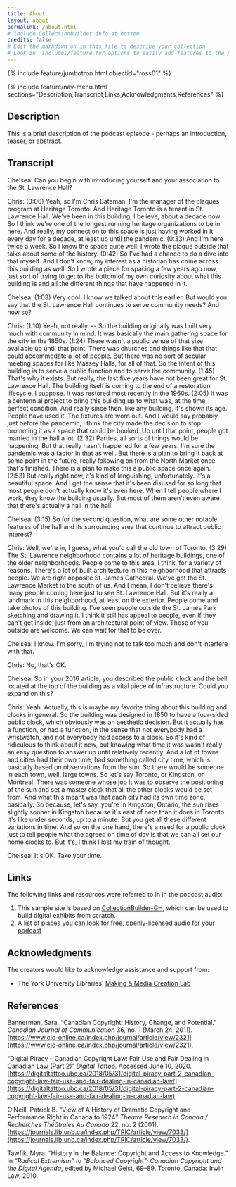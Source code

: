 ```yaml
---
title: About
layout: about
permalink: /about.html
# include CollectionBuilder info at bottom
credits: false
# Edit the markdown on in this file to describe your collection
# Look in _includes/feature for options to easily add features to the page
---
```


{% include feature/jumbotron.html objectid="ross01" %}

{% include feature/nav-menu.html sections="Description;Transcript;Links;Acknowledgments;References" %}

## Description

This is a brief description of the podcast episode - perhaps an introduction, teaser, or abstract.

## Transcript

Chelsea: Can you begin with introducing yourself and your association to the St. Lawrence Hall?

Chris: (0:06) Yeah, so I'm Chris Bateman. I'm the manager of the plaques program at Heritage Toronto. And Heritage Toronto is a tenant in St. Lawrence Hall.
We've been in this building, I believe, about a decade now. So I think we're one of the longest running heritage organizations to be in here. And really, my connection to this space is just having worked in it every day for a decade, at least up until the pandemic. (0:33)
And I'm here twice a week. So I know the space quite well. I wrote the plaque outside that talks about some of the history.
(0:42) So I've had a chance to do a dive into that myself. And I don't know, my interest as a historian has come across this building as well. So I wrote a piece for spacing a few years ago now, just sort of trying to get to the bottom of my own curiosity about what this building is and all the different things that have happened in it.

Chelsea: (1:03) Very cool. I know we talked about this earlier. But would you say that the St. Lawrence Hall continues to serve community needs? And how so?

Chris: (1:10) Yeah, not really. -- So the building originally was built very much with community in mind. It was basically the main gathering space for the city in the 1850s. (1:24) There wasn't a public venue of that size available up until that point.
There was churches and things like that that could accommodate a lot of people. But there was no sort of secular meeting spaces for like Massey Halls, for all of that. So the intent of this building is to serve a public function and to serve the community.
(1:45) That's why it exists. But really, the last five years have not been great for St. Lawrence Hall. The building itself is coming to the end of a restoration lifecycle, I suppose.
It was restored most recently in the 1960s. (2:05) It was a centennial project to bring this building up to what was, at the time, perfect condition. And really since then, like any building, it's shown its age.
People have used it. The fixtures are worn out. And I would say probably just before the pandemic, I think the city made the decision to stop promoting it as a space that could be booked.
Up until that point, people got married in the hall a lot. (2:32) Parties, all sorts of things would be happening. But that really hasn't happened for a few years.
I'm sure the pandemic was a factor in that as well. But there is a plan to bring it back at some point in the future, really following on from the North Market once that's finished. There is a plan to make this a public space once again.
(2:53) But really right now, it's kind of languishing, unfortunately. It's a beautiful space. And I get the sense that it's been disused for so long that most people don't actually know it's even here.
When I tell people where I work, they know the building usually. But most of them aren't even aware that there's actually a hall in the hall.

Chelsea: (3:15) So for the second question, what are some other notable features of the hall and its surrounding area that continue to attract public interest?

Chris: Well, we're in, I guess, what you'd call the old town of Toronto.
(3:29) The St. Lawrence neighborhood contains a lot of heritage buildings, one of the older neighborhoods. People come to this area, I think, for a variety of reasons. There's a lot of built architecture in this neighborhood that attracts people.
We are right opposite St. James Cathedral. We've got the St. Lawrence Market to the south of us. And I mean, I don't believe there's many people coming here just to see St. Lawrence Hall.
But it's really a landmark in this neighborhood, at least on the exterior. People come and take photos of this building. I've seen people outside the St. James Park sketching and drawing it.
I think it still has appeal to people, even if they can't get inside, just from an architectural point of view. Those of you outside are welcome. We can wait for that to be over.

Chelsea: I know. I'm sorry, I'm trying not to talk too much and don't interfere with that.

Chris: No, that's OK.

Chelsea: So in your 2016 article, you described the public clock and the bell located at the top of the building as a vital piece of infrastructure. Could you expand on this?

Chris: Yeah. Actually, this is maybe my favorite thing about this building and clocks in general.
So the building was designed in 1850 to have a four-sided public clock, which obviously was an aesthetic decision. But it actually has a function, or had a function, in the sense that not everybody had a wristwatch, and not everybody had access to a clock. So it's kind of ridiculous to think about it now, but knowing what time it was wasn't really an easy question to answer up until relatively recently.
And a lot of towns and cities had their own time, had something called city time, which is basically based on observations from the sun. So there would be someone in each town, well, large towns. So let's say Toronto, or Kingston, or Montreal.
There was someone whose job it was to observe the positioning of the sun and set a master clock that all the other clocks would be set from. And what this meant was that each city had its own time zone, basically. So because, let's say, you're in Kingston, Ontario, the sun rises slightly sooner in Kingston because it's east of here than it does in Toronto.
It's like under seconds, up to a minute. But you get all these different variations in time. And so on the one hand, there's a need for a public clock just to tell people what the agreed on time of day is that we can all set our home clocks to.
But it's, I think I lost my train of thought.

Chelsea: It's OK. Take your time.

## Links
The following links and resources were referred to in in the podcast audio:

1. This sample site is based on [CollectionBuilder-GH](https://collectionbuilding.github.io/gh/), which can be used to build digital exhibits from scratch.
2. A list of [places you can look for free, openly-licensed audio for your podcast](https://www.canva.com/design/DAEJvWSiST4/FaBJKdustUaRcDy-oPD1uQ/view)

## Acknowledgments

The creators would like to acknowledge assistance and support from:

- The York University Libraries' [Making & Media Creation Lab](https://www.library.yorku.ca/ds/)

## References

Bannerman, Sara. “Canadian Copyright: History, Change, and Potential.” *Canadian Journal of Communication* 36, no. 1 (March 24, 2011). [https://www.cjc-online.ca/index.php/journal/article/view/2321](https://www.cjc-online.ca/index.php/journal/article/view/2321).

“Digital Piracy – Canadian Copyright Law: Fair Use and Fair Dealing in Canadian Law (Part 2)” *Digital Tattoo*. Accessed June 10, 2020. [https://digitaltattoo.ubc.ca/2018/05/31/digital-piracy-part-2-canadian-copyright-law-fair-use-and-fair-dealing-in-canadian-law/](https://digitaltattoo.ubc.ca/2018/05/31/digital-piracy-part-2-canadian-copyright-law-fair-use-and-fair-dealing-in-canadian-law).

O’Neill, Patrick B. “View of A History of Dramatic Copyright and Performance Right in Canada to 1924” *Theatre Research in Canada / Recherches Théâtrales Au Canada* 22, no. 2 (2001). [https://journals.lib.unb.ca/index.php/TRIC/article/view/7033/](https://journals.lib.unb.ca/index.php/TRIC/article/view/7033/).

Tawfik, Myra. “History in the Balance: Copyright and Access to Knowledge.” In *“Radical Extremism” to “Balanced Copyright”: Canadian Copyright and the Digital Agenda*, edited by Michael Geist, 69–89. Toronto, Canada: Irwin Law, 2010.



